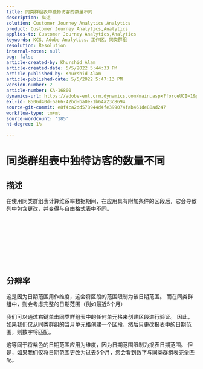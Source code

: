 ```yaml
---
title: 同类群组表中独特访客的数量不同
description: 描述
solution: Customer Journey Analytics,Analytics
product: Customer Journey Analytics,Analytics
applies-to: Customer Journey Analytics,Analytics
keywords: KCS、Adobe Analytics、工作区、同类群组
resolution: Resolution
internal-notes: null
bug: false
article-created-by: Khurshid Alam
article-created-date: 5/5/2022 5:44:33 PM
article-published-by: Khurshid Alam
article-published-date: 5/5/2022 5:47:13 PM
version-number: 2
article-number: KA-16800
dynamics-url: https://adobe-ent.crm.dynamics.com/main.aspx?forceUCI=1&pagetype=entityrecord&etn=knowledgearticle&id=7dc72e01-9bcc-ec11-a7b5-6045bd00dbbc
exl-id: 8506d40d-6a66-42bd-ba0e-1b64a23c8694
source-git-commit: e8f4ca2dd578944d4fe399074fab461de88ad247
workflow-type: tm+mt
source-wordcount: '185'
ht-degree: 1%

---
```


# 同类群组表中独特访客的数量不同

## 描述


在使用同类群组表计算维系率数据期间，在应用具有附加条件的区段后，它会导致列中包含更改，并变得与自由格式表中不同。
<br><br><br><br> <br><br> <br><br><br>

## 分辨率


这是因为日期范围用作维度，这会将区段的范围限制为该日期范围。 而在同类群组中，则会考虑完整的日期范围（例如最近5个月）

我们可以通过右键单击同类群组表中的任何单元格来创建区段进行验证。 因此，如果我们仅从同类群组的当月单元格创建一个区段，然后只更改报表中的日期范围，则数字将匹配。

这等同于将紫色的日期范围应用为维度，因为日期范围限制为报表日期范围。 但是，如果我们仅将日期范围更改为过去5个月，您会看到数字与同类群组表完全匹配。
